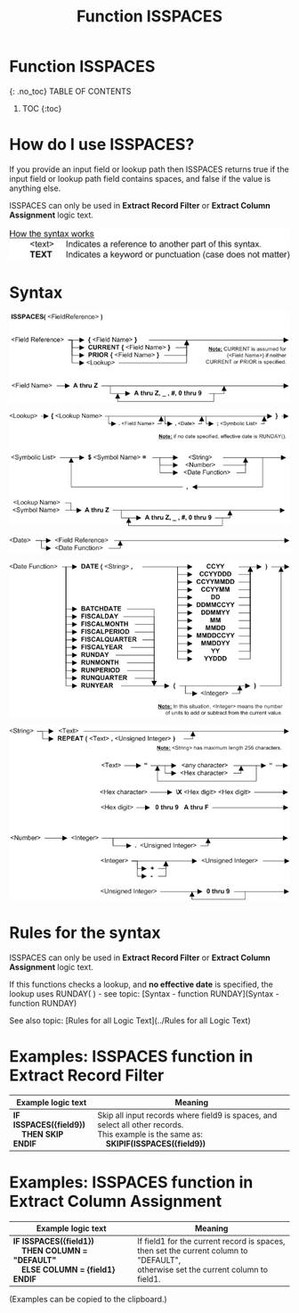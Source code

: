 ﻿---
layout: default
title: "Function ISSPACES"
parent: Functions
grand_parent: Workbench Logic Text Full Details
nav_order: 17
---
# Function ISSPACES
{: .no_toc}
TABLE OF CONTENTS 
1. TOC
{:toc}  


# How do I use ISSPACES? 


If you provide an input field or lookup path then ISSPACES returns true if the input field or lookup path field contains spaces, and false if the value is anything else.

ISSPACES can only be used in **Extract Record Filter** or **Extract Column Assignment** logic text.


![(Syntax Legend)](../../images/LTZZ_Syntax_legend.gif )

# Syntax 

![Function ISSPACES 1](../../images/LTSF_ISSPACES_01.gif)

![Function ISSPACES 2](../../images/LTSF_ISSPACES_02.gif)

![Function ISSPACES 3](../../images/LTSF_Date_01.gif)

![Function ISSPACES 4](../../images/LTSF_ISSPACES_03.gif)

![Function ISSPACES 5](../../images/LTSF_ISSPACES_04.gif)


# Rules for the syntax 

ISSPACES can only be used in **Extract Record Filter** or **Extract Column Assignment** logic text.

If this functions checks a lookup, and **no effective date** is specified, the lookup uses RUNDAY\( \) - see topic: [Syntax - function RUNDAY](Syntax - function RUNDAY)

See also topic: [Rules for all Logic Text](../Rules for all Logic Text) 

# Examples: ISSPACES function in Extract Record Filter 


|Example logic text|Meaning|
|------------------|-------|
|**IF ISSPACES({field9})<br>&nbsp;&nbsp;&nbsp;&nbsp;THEN SKIP<br>ENDIF**|Skip all input records where field9 is spaces, and select all other records.<br>This example is the same as:<br>&nbsp;&nbsp;&nbsp;&nbsp;**SKIPIF(ISSPACES({field9})**|


# Examples: ISSPACES function in Extract Column Assignment 


|Example logic text|Meaning|
|------------------|-------|
|**IF ISSPACES({field1})<br>&nbsp;&nbsp;&nbsp;&nbsp;THEN COLUMN = "DEFAULT"<br>&nbsp;&nbsp;&nbsp;&nbsp;ELSE COLUMN = {field1}<br>ENDIF**|If field1 for the current record is spaces,<br>then set the current column to "DEFAULT",<br>otherwise set the current column to field1.|


  
  (Examples can be copied to the clipboard.)
  
